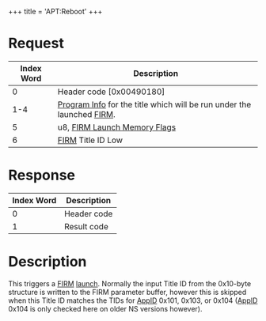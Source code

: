 +++
title = 'APT:Reboot'
+++

# Request

| Index Word | Description                                                                                                                            |
|------------|----------------------------------------------------------------------------------------------------------------------------------------|
| 0          | Header code \[0x00490180\]                                                                                                             |
| 1-4        | [Program Info](Filesystem_services#programinfo "wikilink") for the title which will be run under the launched [FIRM](FIRM "wikilink"). |
| 5          | u8, [FIRM Launch Memory Flags](FIRM#firm_launch_parameters "wikilink")                                                                 |
| 6          | [FIRM](FIRM "wikilink") Title ID Low                                                                                                   |

# Response

| Index Word | Description |
|------------|-------------|
| 0          | Header code |
| 1          | Result code |

# Description

This triggers a [FIRM](FIRM "wikilink")
[launch](PMApp:LaunchFIRMSetParams "wikilink"). Normally the input Title
ID from the 0x10-byte structure is written to the FIRM parameter buffer,
however this is skipped when this Title ID matches the TIDs for
[AppID](NS_and_APT_Services#appids "wikilink") 0x101, 0x103, or 0x104
([AppID](NS_and_APT_Services#appids "wikilink") 0x104 is only checked
here on older NS versions however).
